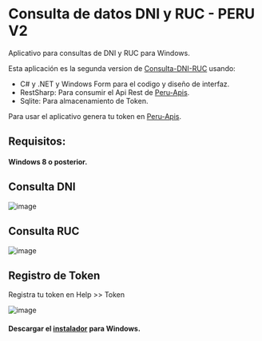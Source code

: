 # Consulta de datos DNI y RUC - PERU V2
Aplicativo para consultas de DNI y RUC para Windows.

Esta aplicación es la segunda version de [Consulta-DNI-RUC](https://github.com/enahue/Consulta-DNI-RUC) usando:
- C# y .NET y Windows Form para el codigo y diseño de interfaz.
- RestSharp: Para consumir el Api Rest de [Peru-Apis](https://apis.net.pe/).
- Sqlite: Para almacenamiento de Token.

Para usar el aplicativo genera tu token en [Peru-Apis](https://apis.net.pe/).

## Requisitos:
#### Windows 8 o posterior.

## Consulta DNI
![image](https://github.com/enahue/Consulta-DNI-RUC-V2/assets/36392461/ed10cfc5-3fc7-49ce-8655-afcb3913468a)
## Consulta RUC
![image](https://github.com/enahue/Consulta-DNI-RUC-V2/assets/36392461/4d88cc14-2eff-4851-b8b2-8780300c023b)
## Registro de Token
Registra tu token en Help >> Token

![image](https://github.com/enahue/Consulta-DNI-RUC-V2/assets/36392461/76d7f036-08e5-4263-9dc6-f614b0010c87)

#### Descargar el [instalador](https://consulta-datos-v2.orion.net.pe/) para Windows.
